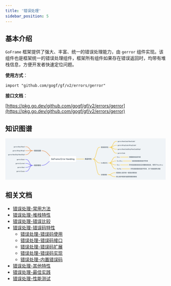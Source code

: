```yaml
---
title: '错误处理'
sidebar_position: 5
---
```


## 基本介绍

`GoFrame` 框架提供了强大、丰富、统一的错误处理能力，由 `gerror` 组件实现。该组件也是框架统一的错误处理组件，框架所有组件如果存在错误返回时，均带有堆栈信息，方便开发者快速定位问题。

**使用方式**：

```
import "github.com/gogf/gf/v2/errors/gerror"
```

**接口文档**：

[https://pkg.go.dev/github.com/gogf/gf/v2/errors/gerror](https://pkg.go.dev/github.com/gogf/gf/v2/errors/gerror)

## 知识图谱

![](/markdown/ec8f7f21d94b65b1f59f60bf57ec59b5.png)

## 相关文档

- [错误处理-常用方法](output/goframe-v2.4-md/核心组件-重点/错误处理/错误处理-常用方法)
- [错误处理-堆栈特性](output/goframe-v2.4-md/核心组件-重点/错误处理/错误处理-堆栈特性)
- [错误处理-错误比较](output/goframe-v2.4-md/核心组件-重点/错误处理/错误处理-错误比较)
- [错误处理-错误码特性](output/goframe-v2.4-md/核心组件-重点/错误处理/错误处理-错误码特性)
  - [错误处理-错误码使用](output/goframe-v2.4-md/核心组件-重点/错误处理/错误处理-错误码特性/错误处理-错误码使用)
  - [错误处理-错误码接口](output/goframe-v2.4-md/核心组件-重点/错误处理/错误处理-错误码特性/错误处理-错误码接口)
  - [错误处理-错误码扩展](output/goframe-v2.4-md/核心组件-重点/错误处理/错误处理-错误码特性/错误处理-错误码扩展)
  - [错误处理-错误码实现](output/goframe-v2.4-md/核心组件-重点/错误处理/错误处理-错误码特性/错误处理-错误码实现)
  - [错误处理-内置错误码](output/goframe-v2.4-md/核心组件-重点/错误处理/错误处理-错误码特性/错误处理-内置错误码)
- [错误处理-其他特性](output/goframe-v2.4-md/核心组件-重点/错误处理/错误处理-其他特性)
- [错误处理-最佳实践](output/goframe-v2.4-md/核心组件-重点/错误处理/错误处理-最佳实践)
- [错误处理-性能测试](output/goframe-v2.4-md/核心组件-重点/错误处理/错误处理-性能测试)